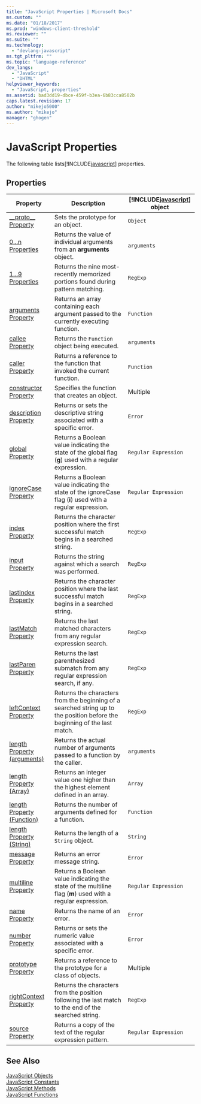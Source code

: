 ```yaml
---
title: "JavaScript Properties | Microsoft Docs"
ms.custom: ""
ms.date: "01/18/2017"
ms.prod: "windows-client-threshold"
ms.reviewer: ""
ms.suite: ""
ms.technology: 
  - "devlang-javascript"
ms.tgt_pltfrm: ""
ms.topic: "language-reference"
dev_langs: 
  - "JavaScript"
  - "DHTML"
helpviewer_keywords: 
  - "JavaScript, properties"
ms.assetid: bad3dd19-dbce-459f-b3ea-6b83cca8502b
caps.latest.revision: 17
author: "mikejo5000"
ms.author: "mikejo"
manager: "ghogen"
---
```

# JavaScript Properties
The following table lists[!INCLUDE[javascript](../../javascript/includes/javascript-md.md)] properties.  
  
## Properties  
  
|Property|Description|[!INCLUDE[javascript](../../javascript/includes/javascript-md.md)] object|  
|--------------|-----------------|-----------------------------------------------------------------------|  
|[__proto\_\_ Property](../../javascript/reference/proto-property-object-javascript.md)|Sets the prototype for an object.|`Object`|  
|[0...n Properties](../../javascript/reference/0-dot-dot-dot-n-properties-arguments-javascript.md)|Returns the value of individual arguments from an **arguments** object.|`arguments`|  
|[$1...$9 Properties](../../javascript/reference/dollar-1-dot-dot-dot-dollar-9-properties-regexp-javascript.md)|Returns the nine most-recently memorized portions found during pattern matching.|`RegExp`|  
|[arguments Property](../../javascript/reference/arguments-property-function-javascript.md)|Returns an array containing each argument passed to the currently executing function.|`Function`|  
|[callee Property](../../javascript/reference/callee-property-arguments-javascript.md)|Returns the `Function` object being executed.|`arguments`|  
|[caller Property](../../javascript/reference/caller-property-function-javascript.md)|Returns a reference to the function that invoked the current function.|`Function`|  
|[constructor Property](../../javascript/reference/constructor-property-object-javascript.md)|Specifies the function that creates an object.|Multiple|  
|[description Property](../../javascript/reference/description-property-error-javascript.md)|Returns or sets the descriptive string associated with a specific error.|`Error`|  
|[global Property](../../javascript/reference/global-property-regular-expression-javascript.md)|Returns a Boolean value indicating the state of the global flag (**g**) used with a regular expression.|`Regular Expression`|  
|[ignoreCase Property](../../javascript/reference/ignorecase-property-regular-expression-javascript.md)|Returns a Boolean value indicating the state of the ignoreCase flag (**i**) used with a regular expression.|`Regular Expression`|  
|[index Property](../../javascript/reference/index-property-regexp-javascript.md)|Returns the character position where the first successful match begins in a searched string.|`RegExp`|  
|[input Property](../../javascript/reference/input-property-dollar-regexp-javascript.md)|Returns the string against which a search was performed.|`RegExp`|  
|[lastIndex Property](../../javascript/reference/lastindex-property-regexp-javascript.md)|Returns the character position where the last successful match begins in a searched string.|`RegExp`|  
|[lastMatch Property](../../javascript/reference/lastmatch-property-dollar-regexp-javascript.md)|Returns the last matched characters from any regular expression search.|`RegExp`|  
|[lastParen Property](../../javascript/reference/lastparen-property-dollar-regexp-javascript.md)|Returns the last parenthesized submatch from any regular expression search, if any.|`RegExp`|  
|[leftContext Property](../../javascript/reference/leftcontext-property-dollar-grave-regexp-javascript.md)|Returns the characters from the beginning of a searched string up to the position before the beginning of the last match.|`RegExp`|  
|[length Property (arguments)](../../javascript/reference/length-property-arguments-javascript.md)|Returns the actual number of arguments passed to a function by the caller.|`arguments`|  
|[length Property (Array)](../../javascript/reference/length-property-array-javascript.md)|Returns an integer value one higher than the highest element defined in an array.|`Array`|  
|[length Property (Function)](../../javascript/reference/length-property-function-javascript.md)|Returns the number of arguments defined for a function.|`Function`|  
|[length Property (String)](../../javascript/reference/length-property-string-javascript.md)|Returns the length of a `String` object.|`String`|  
|[message Property](../../javascript/reference/message-property-error-javascript.md)|Returns an error message string.|`Error`|  
|[multiline Property](../../javascript/reference/multiline-property-regular-expression-javascript.md)|Returns a Boolean value indicating the state of the multiline flag (**m**) used with a regular expression.|`Regular Expression`|  
|[name Property](../../javascript/reference/name-property-error-javascript.md)|Returns the name of an error.|`Error`|  
|[number Property](../../javascript/reference/number-property-error-javascript.md)|Returns or sets the numeric value associated with a specific error.|`Error`|  
|[prototype Property](../../javascript/reference/prototype-property-object-javascript.md)|Returns a reference to the prototype for a class of objects.|Multiple|  
|[rightContext Property](../../javascript/reference/rightcontext-property-dollar-regexp-javascript.md)|Returns the characters from the position following the last match to the end of the searched string.|`RegExp`|  
|[source Property](../../javascript/reference/source-property-regular-expression-javascript.md)|Returns a copy of the text of the regular expression pattern.|`Regular Expression`|  
  
## See Also  
 [JavaScript Objects](../../javascript/reference/javascript-objects.md)   
 [JavaScript Constants](../../javascript/reference/javascript-constants.md)   
 [JavaScript Methods](../../javascript/reference/javascript-methods.md)   
 [JavaScript Functions](../../javascript/reference/javascript-functions.md)
